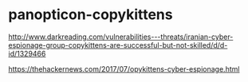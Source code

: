 # panopticon-copykittens

http://www.darkreading.com/vulnerabilities---threats/iranian-cyber-espionage-group-copykittens-are-successful-but-not-skilled/d/d-id/1329466

https://thehackernews.com/2017/07/opykittens-cyber-espionage.html
